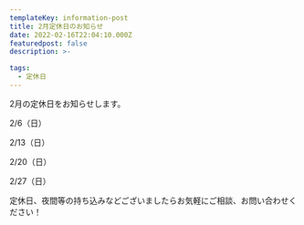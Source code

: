 ```yaml
---
templateKey: information-post
title: 2月定休日のお知らせ
date: 2022-02-16T22:04:10.000Z
featuredpost: false
description: >-

tags:
  - 定休日
---
```


2月の定休日をお知らせします。

2/6（日）

2/13（日）

2/20（日）

2/27（日）

定休日、夜間等の持ち込みなどございましたらお気軽にご相談、お問い合わせください！